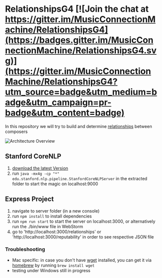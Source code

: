# RelationshipsG4 [![Join the chat at https://gitter.im/MusicConnectionMachine/RelationshipsG4](https://badges.gitter.im/MusicConnectionMachine/RelationshipsG4.svg)](https://gitter.im/MusicConnectionMachine/RelationshipsG4?utm_source=badge&utm_medium=badge&utm_campaign=pr-badge&utm_content=badge)

In this repository we will try to build and determine [relationships](https://raw.githubusercontent.com/MusicConnectionMachine/RelationshipsG4/develop/documents/Relationships.txt) between composers

![Architecture Overview](https://raw.githubusercontent.com/MusicConnectionMachine/RelationshipsG4/develop/documents/Architecture%20Overview.png)

## Stanford CoreNLP
1. [download the latest Version](http://stanfordnlp.github.io/CoreNLP/#download)
2. run `java -mx4g -cp "*" edu.stanford.nlp.pipeline.StanfordCoreNLPServer` in the extracted folder to start the magic on localhost:9000

## Express Project
1. navigate to server folder (in a new console)
2. run `npm install` to install dependencies
3. run `npm run start` to start the server on localhost:3000, or alternatively run the ./bin/www file in WebStorm
4. go to 'http://localhost:3000/relationships' or 'http://localhost:3000/reputability' in order to see respective JSON file


### Troubleshooting
- Mac specific: in case you don't have [wget](https://www.gnu.org/software/wget) installed, you can get it via [homebrew](https://brew.sh) by running `brew install wget`
- testing under Windows still in progress
